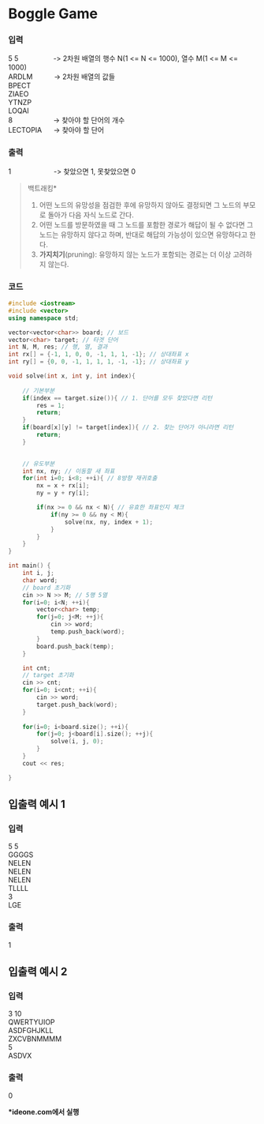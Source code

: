 # Boggle Game

### 입력
5 5&nbsp;&nbsp;&nbsp;&nbsp;&nbsp;&nbsp;&nbsp;&nbsp;&nbsp;&nbsp;&nbsp;&nbsp;&nbsp;&nbsp;&nbsp;&nbsp;&nbsp;&nbsp;-> 2차원 배열의 행수 N(1 <= N <= 1000), 열수 M(1 <= M <= 1000)</BR>
ARDLM&nbsp;&nbsp;&nbsp;&nbsp;&nbsp;&nbsp;&nbsp;&nbsp;&nbsp;&nbsp;&nbsp;-> 2차원 배열의 값들</BR>
BPECT</BR>
ZIAEO</BR>
YTNZP</BR>
LOQAI</BR>
8&nbsp;&nbsp;&nbsp;&nbsp;&nbsp;&nbsp;&nbsp;&nbsp;&nbsp;&nbsp;&nbsp;&nbsp;&nbsp;&nbsp;&nbsp;&nbsp;&nbsp;&nbsp;&nbsp;&nbsp;&nbsp;-> 찾아야 할 단어의 개수</BR>
LECTOPIA&nbsp;&nbsp;&nbsp;&nbsp;&nbsp;&nbsp;-> 찾아야 할 단어<BR>

### 출력
1&nbsp;&nbsp;&nbsp;&nbsp;&nbsp;&nbsp;&nbsp;&nbsp;&nbsp;&nbsp;&nbsp;&nbsp;&nbsp;&nbsp;&nbsp;&nbsp;&nbsp;&nbsp;&nbsp;&nbsp;&nbsp;&nbsp;-> 찾았으면 1, 못찾았으면 0

> 백트래킹*
> 1. 어떤 노드의 유망성을 점검한 후에 유망하지 않아도 결정되면 그 노드의 부모로 돌아가 다음 자식 노드로 간다.
> 2. 어떤 노드를 방문하였을 때 그 노드를 포함한 경로가 해답이 될 수 없다면 그 노드는 유망하지 않다고 하며, 반대로 해답의 가능성이 있으면 유망하다고 한다.
> 3. **가지치기**(pruning): 유망하지 않는 노드가 포함되는 경로는 더 이상 고려하지 않는다.

### 코드
``` cpp
#include <iostream>
#include <vector>
using namespace std;

vector<vector<char>> board; // 보드
vector<char> target; // 타겟 단어
int N, M, res; // 행, 열, 결과
int rx[] = {-1, 1, 0, 0, -1, 1, 1, -1}; // 상대좌표 x
int ry[] = {0, 0, -1, 1, 1, 1, -1, -1}; // 상대좌표 y

void solve(int x, int y, int index){
    
    // 기본부분
    if(index == target.size()){ // 1. 단어를 모두 찾았다면 리턴
        res = 1;
        return;
    }
    if(board[x][y] != target[index]){ // 2. 찾는 단어가 아니라면 리턴
        return;
    }
    

    // 유도부분
    int nx, ny; // 이동할 새 좌표
    for(int i=0; i<8; ++i){ // 8방향 재귀호출
        nx = x + rx[i];
        ny = y + ry[i];

        if(nx >= 0 && nx < N){ // 유효한 좌표인지 체크
            if(ny >= 0 && ny < M){
                solve(nx, ny, index + 1);
            }
        }
    }
}

int main() {
    int i, j;
    char word;
    // board 초기화
    cin >> N >> M; // 5행 5열
    for(i=0; i<N; ++i){
        vector<char> temp;
        for(j=0; j<M; ++j){
            cin >> word;
            temp.push_back(word);
        }
        board.push_back(temp);
    }

    int cnt;
    // target 초기화
    cin >> cnt;
    for(i=0; i<cnt; ++i){
        cin >> word;
        target.push_back(word);
    }
    
    for(i=0; i<board.size(); ++i){
        for(j=0; j<board[i].size(); ++j){
            solve(i, j, 0);
        }
    }
    cout << res;

}

```

## 입출력 예시 1

### 입력
5 5</BR>
GGGGS</BR>
NELEN</BR>
NELEN</BR>
NELEN</BR>
TLLLL</BR>
3</BR>
LGE</BR>

### 출력
1

## 입출력 예시 2

### 입력
3 10</BR>
QWERTYUIOP</BR>
ASDFGHJKLL</BR>
ZXCVBNMMMM</BR>
5</BR>
ASDVX</BR>

### 출력
0

**\*ideone.com에서 실행**
